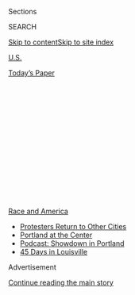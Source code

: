 <div id="app">

<div>

<div>

<div>

<div class="NYTAppHideMasthead css-1q2w90k e1suatyy0">

<div class="section css-ui9rw0 e1suatyy2">

<div class="css-eph4ug er09x8g0">

<div class="css-6n7j50">

</div>

<span class="css-1dv1kvn">Sections</span>

<div class="css-10488qs">

<span class="css-1dv1kvn">SEARCH</span>

</div>

[Skip to content](#site-content)[Skip to site
index](#site-index)

</div>

<div id="masthead-section-label" class="css-1wr3we4 eaxe0e00">

[U.S.](https://www.nytimes3xbfgragh.onion/section/us)

</div>

<div class="css-10698na e1huz5gh0">

</div>

</div>

<div id="masthead-bar-one" class="section hasLinks css-15hmgas e1csuq9d3">

<div class="css-uqyvli e1csuq9d0">

</div>

<div class="css-1uqjmks e1csuq9d1">

</div>

<div class="css-9e9ivx">

[](https://myaccount.nytimes3xbfgragh.onion/auth/login?response_type=cookie&client_id=vi)

</div>

<div class="css-1bvtpon e1csuq9d2">

[Today’s
Paper](https://www.nytimes3xbfgragh.onion/section/todayspaper)

</div>

</div>

</div>

</div>

<div data-aria-hidden="false">

<div id="site-content" data-role="main">

<div>

<div class="css-1aor85t" style="opacity:0.000000001;z-index:-1;visibility:hidden">

<div class="css-1hqnpie">

<div class="css-epjblv">

<span class="css-17xtcya">[U.S.](/section/us)</span><span class="css-x15j1o">|</span><span class="css-fwqvlz">How
George Floyd Was Killed in Police
Custody</span>

</div>

<div class="css-k008qs">

<div class="css-1iwv8en">

<span class="css-18z7m18"></span>

<div>

</div>

</div>

<span class="css-1n6z4y">https://nyti.ms/2XMtUMa</span>

<div class="css-1705lsu">

<div class="css-4xjgmj">

<div class="css-4skfbu" data-role="toolbar" data-aria-label="Social Media Share buttons, Save button, and Comments Panel with current comment count" data-testid="share-tools">

  - 
  - 
  - 
  - 
    
    <div class="css-6n7j50">
    
    </div>

  - 
  - 

</div>

</div>

</div>

</div>

</div>

</div>

<div id="NYT_TOP_BANNER_REGION" class="css-13pd83m">

<div>

<div id="styln-prism-menu-1590763508878" class="section interactive-content interactive-size-medium css-1edisqu">

<div class="css-17ih8de interactive-body">

<div id="scroll-container" class="css-1gj85ro">

[<span class="styln-title-wrap"><span class="css-1pje3qr">Race
and</span><span class="css-1pje3qr">
America</span></span>](https://www.nytimes3xbfgragh.onion/news-event/george-floyd-protests-minneapolis-new-york-los-angeles?action=click&pgtype=Article&state=default&region=TOP_BANNER&context=storylines_menu)

  - [Protesters Return to Other
    Cities](https://www.nytimes3xbfgragh.onion/2020/07/26/us/protests-portland-seattle-trump.html?action=click&pgtype=Article&state=default&region=TOP_BANNER&context=storylines_menu)
  - [Portland at the
    Center](https://www.nytimes3xbfgragh.onion/2020/07/24/us/portland-oregon-protests-white-race.html?action=click&pgtype=Article&state=default&region=TOP_BANNER&context=storylines_menu)
  - [Podcast: Showdown in
    Portland](https://www.nytimes3xbfgragh.onion/2020/07/23/podcasts/the-daily/portland-protests.html?action=click&pgtype=Article&state=default&region=TOP_BANNER&context=storylines_menu)
  - [45 Days in
    Louisville](https://www.nytimes3xbfgragh.onion/interactive/2020/07/16/us/black-lives-matter-protests-louisville-breonna-taylor.html?action=click&pgtype=Article&state=default&region=TOP_BANNER&context=storylines_menu)

</div>

</div>

</div>

</div>

</div>

<div id="top-wrapper" class="css-1sy8kpn">

<div id="top-slug" class="css-l9onyx">

Advertisement

</div>

[Continue reading the main
story](#after-top)

<div class="ad top-wrapper" style="text-align:center;height:100%;display:block;min-height:250px">

<div id="top" class="place-ad" data-position="top" data-size-key="top">

</div>

</div>

<div id="after-top">

</div>

</div>

<div>

<div id="sponsor-wrapper" class="css-1hyfx7x">

<div id="sponsor-slug" class="css-19vbshk">

Supported by

</div>

[Continue reading the main
story](#after-sponsor)

<div id="sponsor" class="ad sponsor-wrapper" style="text-align:center;height:100%;display:block">

</div>

<div id="after-sponsor">

</div>

</div>

<div class="css-186x18t">

</div>

<div class="css-1vkm6nb ehdk2mb0">

# How George Floyd Was Killed in Police Custody

</div>

The Times has reconstructed the death of George Floyd on May 25.
Security footage, witness videos and official documents show how a
series of actions by officers turned fatal.

![<span class="css-16f3y1r e13ogyst0">The Times has reconstructed the
death of George Floyd on May 25. Security footage, witness videos and
official documents show how a series of actions by officers turned
fatal. (This video contains scenes of graphic
violence.)</span>](https://static01.graylady3jvrrxbe.onion/images/2020/05/27/autossell/flyod-site-1-white-box/flyod-site-1-white-box-videoSixteenByNineJumbo1600.jpg)

<div class="css-18e8msd">

<div class="css-vp77d3 epjyd6m0">

<div class="css-1baulvz">

By [<span class="css-1baulvz" itemprop="name">Evan
Hill</span>](https://www.nytimes3xbfgragh.onion/by/evan-hill),
[<span class="css-1baulvz" itemprop="name">Ainara
Tiefenthäler</span>](https://www.nytimes3xbfgragh.onion/by/ainara-tiefenthaler),
[<span class="css-1baulvz" itemprop="name">Christiaan
Triebert</span>](http://nytimes3xbfgragh.onion/by/christiaan-triebert),
[<span class="css-1baulvz" itemprop="name">Drew
Jordan</span>](https://www.nytimes3xbfgragh.onion/by/drew-jordan),
[<span class="css-1baulvz" itemprop="name">Haley
Willis</span>](https://www.nytimes3xbfgragh.onion/by/haley-willis) and
<span class="css-1baulvz last-byline" itemprop="name">Robin Stein</span>

</div>

</div>

  - 
    
    <div class="css-ld3wwf e16638kd2">
    
    Published May 31, 2020Updated July 28,
    2020
    
    </div>

  - 
    
    <div class="css-4xjgmj">
    
    <div class="css-pvvomx" data-role="toolbar" data-aria-label="Social Media Share buttons, Save button, and Comments Panel with current comment count" data-testid="share-tools">
    
      - 
      - 
      - 
      - 
        
        <div class="css-6n7j50">
        
        </div>
    
      - 
      - 
    
    </div>
    
    </div>

</div>

<div class="css-mdjrty">

[阅读简体中文版](https://cn.nytimes3xbfgragh.onion/usa/20200602/george-floyd-investigation/ "Read in Simplified Chinese")[閱讀繁體中文版](https://cn.nytimes3xbfgragh.onion/usa/20200602/george-floyd-investigation/zh-hant "Read in Traditional Chinese")

</div>

</div>

<div class="section meteredContent css-1r7ky0e" name="articleBody" itemprop="articleBody">

<div class="css-1fanzo5 StoryBodyCompanionColumn">

<div class="css-53u6y8">

On May 25, [Minneapolis
police](https://www.nytimes3xbfgragh.onion/2020/07/28/us/umbrella-man-identified-minneapolis.html)
officers arrested [George
Floyd](https://www.nytimes3xbfgragh.onion/2020/07/28/us/umbrella-man-identified-minneapolis.html),
a 46-year-old black man, after a convenience store employee called 911
and told the police that Mr. Floyd had bought cigarettes with a
counterfeit $20 bill. Seventeen minutes after the first squad car
arrived at the scene, Mr. Floyd was unconscious and pinned beneath three
police officers, showing no signs of life.

By combining videos from bystanders and security cameras, reviewing
official documents and consulting experts, The New York Times
reconstructed in detail the minutes leading to Mr. Floyd’s death. Our
video shows officers taking a series of actions that violated the
policies of the Minneapolis Police Department and turned fatal, leaving
Mr. Floyd unable to breathe, even as he and onlookers called out for
help.

The day after Mr. Floyd’s death, the Police Department fired all four of
the officers involved in the episode. On May 29, the Hennepin County
attorney, Mike Freeman, announced third-degree murder and second-degree
manslaughter charges against [Derek
Chauvin](https://www.nytimes3xbfgragh.onion/2020/07/22/us/derek-chauvin-tax-fraud.html),
the officer seen most clearly in [witness
videos](https://www.nytimes3xbfgragh.onion/2020/06/04/us/politics/george-floyd-witness-maurice-lester-hall.html)
pinning Mr. Floyd to the ground. Mr. Chauvin, who is white, kept his
knee on Mr. Floyd’s neck for at least eight minutes and 15 seconds,
according to a Times analysis of timestamped video. Our video
investigation shows that Mr. Chauvin did not remove his knee even after
Mr. Floyd lost consciousness and for a full minute and 20 seconds after
paramedics arrived at the scene.

On June 3, Hennepin County prosecutors added a more serious
second-degree murder charge against Mr. Chauvin and also charged each of
the three other former officers — Thomas Lane, [J. Alexander
Kueng](https://www.nytimes3xbfgragh.onion/2020/06/27/us/minneapolis-police-officer-kueng.html)
and Tou Thao — with aiding and abetting second-degree murder.

</div>

</div>

<div class="css-1fanzo5 StoryBodyCompanionColumn">

<div class="css-53u6y8">

On June 18, [the Hennepin County attorney’s office
said](https://m.startribune.com/7-minutes-46-seconds-county-says-error-in-timeline-of-floyd-s-killing-won-t-affect-charges/571322872/)
that its criminal complaint misstated the amount of time Mr. Chauvin
kept his knee on Mr. Floyd’s neck. The complaint originally said that
Mr. Chauvin had done so for eight minutes and 46 seconds, a length of
time that [became a symbol and rallying cry for
protesters](https://www.nytimes3xbfgragh.onion/2020/06/18/us/george-floyd-timing.html).
Responding to inquiries from journalists who noted a discrepancy with
the durations listed in the complaint, the office said the actual time
was seven minutes and 46 seconds. But The Times’s own analysis of the
video shows that [this revised time is also
incorrect](https://www.nytimes3xbfgragh.onion/2020/06/18/us/george-floyd-timing.html).

“It makes no difference,” said Jamar Nelson, who works with the families
of crime victims in Minneapolis. “The bottom line is, it was long enough
to kill him, long enough to execute him.”

Nicholas Bogel-Burroughs contributed reporting.

</div>

</div>

<div>

</div>

</div>

<div>

</div>

<div>

</div>

<div>

</div>

<div>

<div id="bottom-wrapper" class="css-1ede5it">

<div id="bottom-slug" class="css-l9onyx">

Advertisement

</div>

[Continue reading the main
story](#after-bottom)

<div id="bottom" class="ad bottom-wrapper" style="text-align:center;height:100%;display:block;min-height:90px">

</div>

<div id="after-bottom">

</div>

</div>

</div>

</div>

</div>

## Site Index

<div>

</div>

## Site Information Navigation

  - [© <span>2020</span> <span>The New York Times
    Company</span>](https://help.nytimes3xbfgragh.onion/hc/en-us/articles/115014792127-Copyright-notice)

<!-- end list -->

  - [NYTCo](https://www.nytco.com/)
  - [Contact
    Us](https://help.nytimes3xbfgragh.onion/hc/en-us/articles/115015385887-Contact-Us)
  - [Work with us](https://www.nytco.com/careers/)
  - [Advertise](https://nytmediakit.com/)
  - [T Brand Studio](http://www.tbrandstudio.com/)
  - [Your Ad
    Choices](https://www.nytimes3xbfgragh.onion/privacy/cookie-policy#how-do-i-manage-trackers)
  - [Privacy](https://www.nytimes3xbfgragh.onion/privacy)
  - [Terms of
    Service](https://help.nytimes3xbfgragh.onion/hc/en-us/articles/115014893428-Terms-of-service)
  - [Terms of
    Sale](https://help.nytimes3xbfgragh.onion/hc/en-us/articles/115014893968-Terms-of-sale)
  - [Site
    Map](https://spiderbites.nytimes3xbfgragh.onion)
  - [Help](https://help.nytimes3xbfgragh.onion/hc/en-us)
  - [Subscriptions](https://www.nytimes3xbfgragh.onion/subscription?campaignId=37WXW)

</div>

</div>

</div>

</div>
